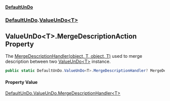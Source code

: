 #### [DefaultUnDo](../../index.md 'index')
### [DefaultUnDo](../../index.md#DefaultUnDo 'DefaultUnDo').[ValueUnDo&lt;T&gt;](index.md 'DefaultUnDo\.ValueUnDo\<T\>')

## ValueUnDo\<T\>\.MergeDescriptionAction Property

The [MergeDescriptionHandler\(object, T, object, T\)](MergeDescriptionHandler(object,T,object,T)/index.md 'DefaultUnDo\.ValueUnDo\<T\>\.MergeDescriptionHandler\(object, T, object, T\)') used to merge description between two [ValueUnDo&lt;T&gt;](index.md 'DefaultUnDo\.ValueUnDo\<T\>') instance\.

```csharp
public static DefaultUnDo.ValueUnDo<T>.MergeDescriptionHandler? MergeDescriptionAction { get; set; }
```

#### Property Value
[DefaultUnDo\.ValueUnDo\.MergeDescriptionHandler&lt;](MergeDescriptionHandler(object,T,object,T)/index.md 'DefaultUnDo\.ValueUnDo\<T\>\.MergeDescriptionHandler\(object, T, object, T\)')[T](index.md#DefaultUnDo.ValueUnDo_T_.T 'DefaultUnDo\.ValueUnDo\<T\>\.T')[&gt;](MergeDescriptionHandler(object,T,object,T)/index.md 'DefaultUnDo\.ValueUnDo\<T\>\.MergeDescriptionHandler\(object, T, object, T\)')